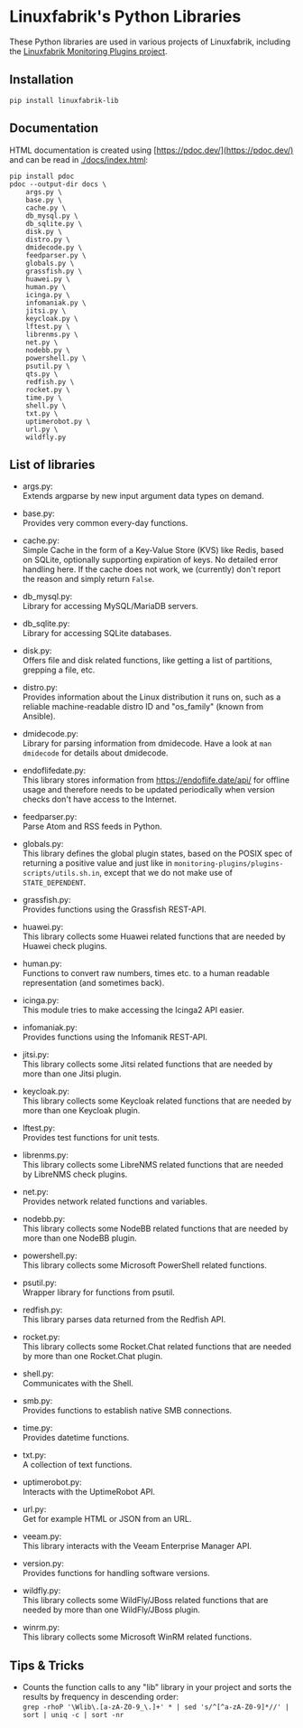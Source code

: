 # Linuxfabrik's Python Libraries

These Python libraries are used in various projects of Linuxfabrik, including the [Linuxfabrik Monitoring Plugins project](https://github.com/Linuxfabrik/monitoring-plugins).


## Installation

`pip install linuxfabrik-lib`


## Documentation

HTML documentation is created using [https://pdoc.dev/](https://pdoc.dev/) and can be read in [./docs/index.html](./docs/index.html):

```
pip install pdoc
pdoc --output-dir docs \
    args.py \
    base.py \
    cache.py \
    db_mysql.py \
    db_sqlite.py \
    disk.py \
    distro.py \
    dmidecode.py \
    feedparser.py \
    globals.py \
    grassfish.py \
    huawei.py \
    human.py \
    icinga.py \
    infomaniak.py \
    jitsi.py \
    keycloak.py \
    lftest.py \
    librenms.py \
    net.py \
    nodebb.py \
    powershell.py \
    psutil.py \
    qts.py \
    redfish.py \
    rocket.py \
    time.py \
    shell.py \
    txt.py \
    uptimerobot.py \
    url.py \
    wildfly.py
```


## List of libraries

* args.py:  
Extends argparse by new input argument data types on demand.

* base.py:  
Provides very common every-day functions.

* cache.py:  
Simple Cache in the form of a Key-Value Store (KVS) like Redis, based on SQLite, optionally supporting expiration of keys. No detailed error handling here. If the cache does not work, we (currently) don't report the reason and simply return `False`.

* db_mysql.py:  
Library for accessing MySQL/MariaDB servers.

* db_sqlite.py:  
Library for accessing SQLite databases.

* disk.py:  
Offers file and disk related functions, like getting a list of partitions, grepping a file, etc.

* distro.py:  
Provides information about the Linux distribution it runs on, such as a reliable machine-readable distro ID and "os_family" (known from Ansible).

* dmidecode.py:  
Library for parsing information from dmidecode. Have a look at `man dmidecode` for details about dmidecode.

* endoflifedate.py:  
This library stores information from https://endoflife.date/api/ for offline usage and therefore needs to be updated periodically when version checks don't have access to the Internet.

* feedparser.py:  
Parse Atom and RSS feeds in Python.

* globals.py:  
This library defines the global plugin states, based on the POSIX spec of returning a positive value and just like in `monitoring-plugins/plugins-scripts/utils.sh.in`, except that we do not make use of `STATE_DEPENDENT`.

* grassfish.py:  
Provides functions using the Grassfish REST-API.

* huawei.py:  
This library collects some Huawei related functions that are needed by Huawei check plugins.

* human.py:  
Functions to convert raw numbers, times etc. to a human readable representation (and sometimes back).

* icinga.py:  
This module tries to make accessing the Icinga2 API easier.

* infomaniak.py:  
Provides functions using the Infomanik REST-API.

* jitsi.py:  
This library collects some Jitsi related functions that are needed by more than one Jitsi plugin.

* keycloak.py:  
This library collects some Keycloak related functions that are needed by more than one Keycloak plugin.

* lftest.py:  
Provides test functions for unit tests.

* librenms.py:  
This library collects some LibreNMS related functions that are needed by LibreNMS check plugins.

* net.py:  
Provides network related functions and variables.

* nodebb.py:  
This library collects some NodeBB related functions that are needed by more than one NodeBB plugin.

* powershell.py:  
This library collects some Microsoft PowerShell related functions.

* psutil.py:  
Wrapper library for functions from psutil.

* redfish.py:  
This library parses data returned from the Redfish API.

* rocket.py:  
This library collects some Rocket.Chat related functions that are needed by more than one Rocket.Chat plugin.

* shell.py:  
Communicates with the Shell.

* smb.py:  
Provides functions to establish native SMB connections.

* time.py:  
Provides datetime functions.

* txt.py:  
A collection of text functions.

* uptimerobot.py:  
Interacts with the UptimeRobot API.

* url.py:  
Get for example HTML or JSON from an URL.

* veeam.py:  
This library interacts with the Veeam Enterprise Manager API.

* version.py:  
Provides functions for handling software versions.

* wildfly.py:  
This library collects some WildFly/JBoss related functions that are needed by more than one WildFly/JBoss plugin.

* winrm.py:  
This library collects some Microsoft WinRM related functions.


## Tips & Tricks

* Counts the function calls to any "lib" library in your project and sorts the results by frequency in descending order:  
  `grep -rhoP '\Wlib\.[a-zA-Z0-9_\.]+' * | sed 's/^[^a-zA-Z0-9]*//' | sort | uniq -c | sort -nr`
